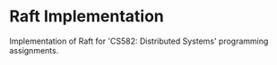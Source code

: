 # Raft Implementation

Implementation of Raft for 'CS582: Distributed Systems' programming assignments.

